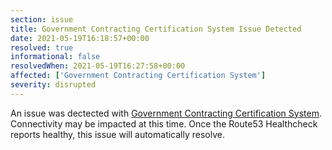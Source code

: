 ```yaml
---
section: issue
title: Government Contracting Certification System Issue Detected
date: 2021-05-19T16:18:57+00:00
resolved: true
informational: false
resolvedWhen: 2021-05-19T16:27:58+00:00
affected: ['Government Contracting Certification System']
severity: disrupted
---
```

An issue was dectected with [Government Contracting Certification System](https://certify.sba.gov).  Connectivity may be impacted at this time.  Once the Route53 Healthcheck reports healthy, this issue will automatically resolve.
